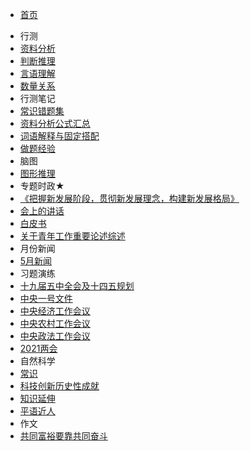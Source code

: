 <!-- 侧边导航栏 -->
* [首页](README)
<!-- 加一个斜杠在是寻找文件夹，不加斜杠是寻找文件 -->
* 行测
* [资料分析](xc/zlfx)
* [判断推理](xc/pdtl)
* [言语理解](xc/yyljybd)
* [数量关系](xc/slgx)
* 行测笔记
* [常识错题集](xcbj/csctj)
* [资料分析公式汇总](xcbj/zlfxgshz)
* [词语解释与固定搭配](xcbj/cyjsygddp)
* [做题经验](xcbj/ztjy)
* 脑图
* [图形推理](xc/txtl.svg)
* 专题时政★
* [《把握新发展阶段，贯彻新发展理念，构建新发展格局》](ztsz/bwxfzjdgcxfzlngjxfzgj)
* [会上的讲话](ztsz/hsdjh)
* [白皮书](ztsz/bps)
* [关于青年工作重要论述综述](ztsz/gyqngzzylszs)
* 月份新闻
* [5月新闻](yfxw/5y)
* 习题演练
* [十九届五中全会及十四五规划](xtyl/sjjwzqhjsswgh)
* [中央一号文件](xtyl/zyyhwj)
* [中央经济工作会议](xtyl/zyjjgzhy)
* [中央农村工作会议](xtyl/zyncgzhy)
* [中央政法工作会议](xtyl/zyzfgzhy)
* [2021两会](xtyl/2021lh)
* 自然科学
* [常识](zrkx/)
* [科技创新历史性成就](zrkx/kjcxlsxcj)
* [知识延伸](zrkx/zsys)
* [平语近人](pyjr)
* 作文
* [共同富裕要靠共同奋斗](zw/gtfyykgtfd)